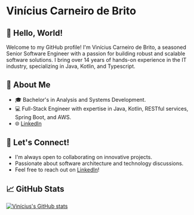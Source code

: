 # Vinícius Carneiro de Brito

## 👋 Hello, World!

Welcome to my GitHub profile! I'm Vinícius Carneiro de Brito, a seasoned Senior Software Engineer with a passion for building robust and scalable software solutions. I bring over 14 years of hands-on experience in the IT industry, specializing in Java, Kotlin, and Typescript.

## 🚀 About Me

- 🎓 Bachelor's in Analysis and Systems Development.
- 💻 Full-Stack Engineer with expertise in Java, Kotlin, RESTful services, Spring Boot, and AWS.
- 🌐 [LinkedIn](https://www.linkedin.com/in/viniciuscarneirodebrito/)

## 💬 Let's Connect!

- I'm always open to collaborating on innovative projects.
- Passionate about software architecture and technology discussions.
- Feel free to reach out on [LinkedIn](https://www.linkedin.com/in/viniciuscarneirodebrito/)!

## 📈 GitHub Stats

[![Vinícius's GitHub stats](https://github-readme-stats.vercel.app/api?username=viniciuscbrito&show_icons=true&theme=radical)](https://github.com/viniciuscbrito)
